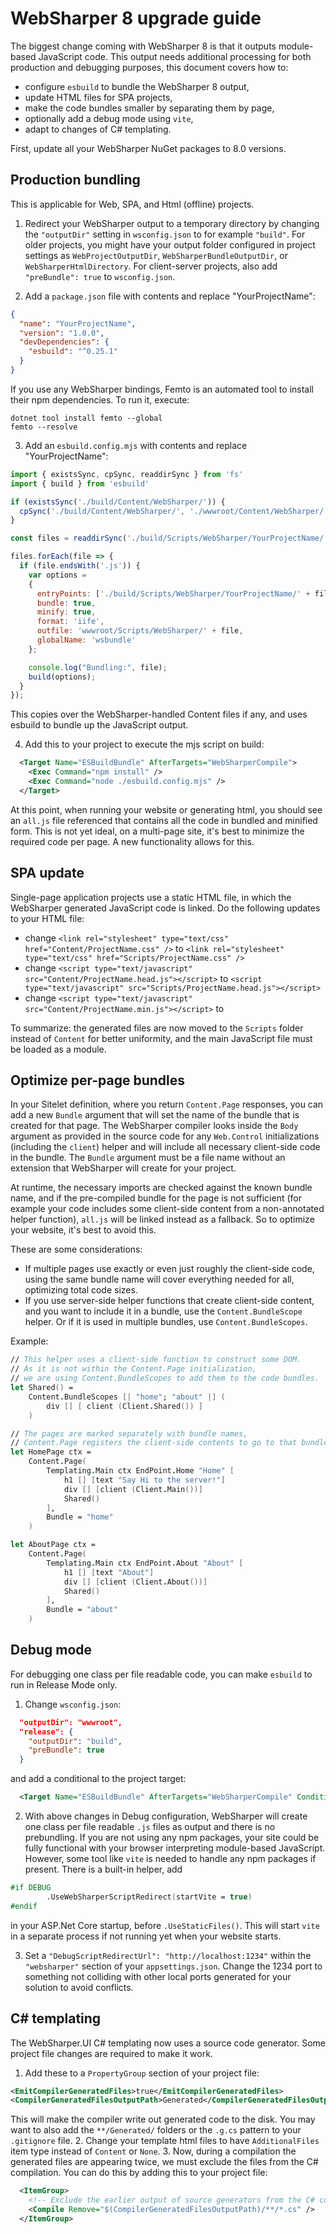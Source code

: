# WebSharper 8 upgrade guide

The biggest change coming with WebSharper 8 is that it outputs module-based JavaScript code. This output needs additional processing for both production and debugging purposes, this document covers how to:

* configure `esbuild` to bundle the WebSharper 8 output,
* update HTML files for SPA projects,
* make the code bundles smaller by separating them by page,
* optionally add a debug mode using `vite`,
* adapt to changes of C# templating.

First, update all your WebSharper NuGet packages to 8.0 versions.

## Production bundling

This is applicable for Web, SPA, and Html (offline) projects.

1. Redirect your WebSharper output to a temporary directory by changing the `"outputDir"` setting in `wsconfig.json` to for example `"build"`. For older projects, you might have your output folder configured in project settings as `WebProjectOutputDir`, `WebSharperBundleOutputDir`, or `WebSharperHtmlDirectory`. For client-server projects, also add `"preBundle": true` to `wsconfig.json`.

2. Add a `package.json` file with contents and replace "YourProjectName":
  ```json
  {
    "name": "YourProjectName",
    "version": "1.0.0",
    "devDependencies": {
      "esbuild": "^0.25.1"
    }
  }
  ```

If you use any WebSharper bindings, Femto is an automated tool to install their npm dependencies. To run it, execute:
  ```
  dotnet tool install femto --global
  femto --resolve
  ```

3. Add an `esbuild.config.mjs` with contents and replace "YourProjectName":
  ```javascript
  import { existsSync, cpSync, readdirSync } from 'fs'
  import { build } from 'esbuild'
  
  if (existsSync('./build/Content/WebSharper/')) {
    cpSync('./build/Content/WebSharper/', './wwwroot/Content/WebSharper/', { recursive: true });
  }
  
  const files = readdirSync('./build/Scripts/WebSharper/YourProjectName/');
  
  files.forEach(file => {
    if (file.endsWith('.js')) {
      var options =
      {
        entryPoints: ['./build/Scripts/WebSharper/YourProjectName/' + file],
        bundle: true,
        minify: true,
        format: 'iife',
        outfile: 'wwwroot/Scripts/WebSharper/' + file,
        globalName: 'wsbundle'
      };
  
      console.log("Bundling:", file);
      build(options);
    }
  });
  ```

This copies over the WebSharper-handled Content files if any, and uses esbuild to bundle up the JavaScript output.

4. Add this to your project to execute the mjs script on build:
```xml
  <Target Name="ESBuildBundle" AfterTargets="WebSharperCompile">
    <Exec Command="npm install" />
    <Exec Command="node ./esbuild.config.mjs" />
  </Target>
```

At this point, when running your website or generating html, you should see an `all.js` file referenced that contains all the code in bundled and minified form. This is not yet ideal, on a multi-page site, it's best to minimize the required code per page. A new functionality allows for this.

## SPA update

Single-page application projects use a static HTML file, in which the WebSharper generated JavaScript code is linked. Do the following updates to your HTML file:
* change `<link rel="stylesheet" type="text/css" href="Content/ProjectName.css" />` to `<link rel="stylesheet" type="text/css" href="Scripts/ProjectName.css" />`
* change `<script type="text/javascript" src="Content/ProjectName.head.js"></script>` to `<script type="text/javascript" src="Scripts/ProjectName.head.js"></script>`
* change `<script type="text/javascript" src="Content/ProjectName.min.js"></script>` to <script type="module" src="Scripts/ProjectName.min.js"></script>

To summarize: the generated files are now moved to the `Scripts` folder instead of `Content` for better uniformity, and the main JavaScript file must be loaded as a module.

## Optimize per-page bundles

In your Sitelet definition, where you return `Content.Page` responses, you can add a new `Bundle` argument that will set the name of the bundle that is created for that page. The WebSharper compiler looks inside the `Body` argument as provided in the source code for any `Web.Control` initializations (including the `client`) helper and will include all necessary client-side code in the bundle. The `Bundle` argument must be a file name without an extension that WebSharper will create for your project.

At runtime, the necessary imports are checked against the known bundle name, and if the pre-compiled bundle for the page is not sufficient (for example your code includes some client-side content from a non-annotated helper function), `all.js` will be linked instead as a fallback. So to optimize your website, it's best to avoid this.

These are some considerations:
* If multiple pages use exactly or even just roughly the client-side code, using the same bundle name will cover everything needed for all, optimizing total code sizes.
* If you use server-side helper functions that create client-side content, and you want to include it in a bundle, use the `Content.BundleScope` helper. Or if it is used in multiple bundles, use `Content.BundleScopes`.

Example:

```fsharp
// This helper uses a client-side function to construct some DOM.
// As it is not within the Content.Page initialization,
// we are using Content.BundleScopes to add them to the code bundles.
let Shared() =
    Content.BundleScopes [| "home"; "about" |] (
        div [] [ client (Client.Shared()) ]
    )

// The pages are marked separately with bundle names,
// Content.Page registers the client-side contents to go to that bundle.
let HomePage ctx =
    Content.Page(
        Templating.Main ctx EndPoint.Home "Home" [
            h1 [] [text "Say Hi to the server!"]
            div [] [client (Client.Main())]
            Shared()
        ], 
        Bundle = "home"
    )

let AboutPage ctx =
    Content.Page(
        Templating.Main ctx EndPoint.About "About" [
            h1 [] [text "About"]
            div [] [client (Client.About())]
            Shared()
        ], 
        Bundle = "about"
    )
```

## Debug mode

For debugging one class per file readable code, you can make `esbuild` to run in Release Mode only.

1. Change `wsconfig.json`:
  ```json
    "outputDir": "wwwroot",
    "release": {
      "outputDir": "build",
      "preBundle": true
    }
  ```
and add a conditional to the project target:
```xml
  <Target Name="ESBuildBundle" AfterTargets="WebSharperCompile" Condition=" '$(Configuration)' == 'Release' ">
```

2. With above changes in Debug configuration, WebSharper will create one class per file readable `.js` files as output and there is no prebundling. 
If you are not using any npm packages, your site could be fully functional with your browser interpreting module-based JavaScript.
However, some tool like `vite` is needed to handle any npm packages if present.
There is a built-in helper, add
```fsharp
#if DEBUG        
        .UseWebSharperScriptRedirect(startVite = true)
#endif
```
in your ASP.Net Core startup, before `.UseStaticFiles()`. 
This will start `vite` in a separate process if not running yet when your website starts.

3. Set a `"DebugScriptRedirectUrl": "http://localhost:1234"` within the `"websharper"` section of your `appsettings.json`.
Change the 1234 port to something not colliding with other local ports generated for your solution to avoid conflicts.

## C# templating

The WebSharper.UI C# templating now uses a source code generator. Some project file changes are required to make it work.
1. Add these to a `PropertyGroup` section of your project file:
```xml
<EmitCompilerGeneratedFiles>true</EmitCompilerGeneratedFiles>
<CompilerGeneratedFilesOutputPath>Generated</CompilerGeneratedFilesOutputPath>
```
This will make the compiler write out generated code to the disk. You may want to also add the `**/Generated/` folders or the `.g.cs` pattern to your `.gitignore` file.
2. Change your template html files to have `AdditionalFiles` item type instead of `Content` or `None`.
3. Now, during a compilation the generated files are appearing twice, we must exclude the files from the C# compilation.
You can do this by adding this to your project file:
```xml
  <ItemGroup>
    <!-- Exclude the earlier output of source generators from the C# compilation -->
    <Compile Remove="$(CompilerGeneratedFilesOutputPath)/**/*.cs" />
  </ItemGroup>
```